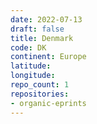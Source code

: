 ```yaml
---
date: 2022-07-13
draft: false
title: Denmark
code: DK
continent: Europe
latitude:
longitude:
repo_count: 1
repositories:
- organic-eprints
---
```



